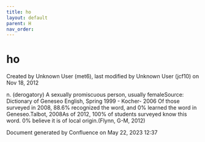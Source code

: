 ```yaml
---
title: ho
layout: default
parent: H
nav_order:
---
```


# ho

Created by  Unknown User (met6), last modified by  Unknown User (jcf10) on Nov 18, 2012

n. (derogatory) A sexually promiscuous person, usually femaleSource: Dictionary of Geneseo English, Spring 1999 - Kocher- 2006 Of those surveyed in 2008, 88.6% recognized the word, and 0% learned the word in Geneseo.Talbot, 2008As of 2012, 100% of students surveyed know this word. 0% believe it is of local origin.(Flynn, G-M, 2012)

Document generated by Confluence on May 22, 2023 12:37


